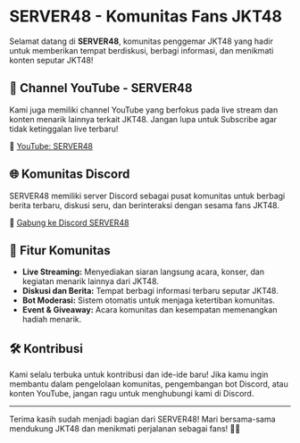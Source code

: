# SERVER48 - Komunitas Fans JKT48

Selamat datang di **SERVER48**, komunitas penggemar JKT48 yang hadir untuk memberikan tempat berdiskusi, berbagi informasi, dan menikmati konten seputar JKT48!

## 🎥 Channel YouTube - SERVER48
Kami juga memiliki channel YouTube yang berfokus pada live stream dan konten menarik lainnya terkait JKT48. Jangan lupa untuk Subscribe agar tidak ketinggalan live terbaru!

🔗 [YouTube: SERVER48](https://www.youtube.com/VMUB)

## 🌐 Komunitas Discord
SERVER48 memiliki server Discord sebagai pusat komunitas untuk berbagi berita terbaru, diskusi seru, dan berinteraksi dengan sesama fans JKT48.

💬 [Gabung ke Discord SERVER48](https://discord.gg/server48)

## 🚀 Fitur Komunitas
- **Live Streaming:** Menyediakan siaran langsung acara, konser, dan kegiatan menarik lainnya dari JKT48.
- **Diskusi dan Berita:** Tempat berbagi informasi terbaru seputar JKT48.
- **Bot Moderasi:** Sistem otomatis untuk menjaga ketertiban komunitas.
- **Event & Giveaway:** Acara komunitas dan kesempatan memenangkan hadiah menarik.

## 🛠 Kontribusi
Kami selalu terbuka untuk kontribusi dan ide-ide baru! Jika kamu ingin membantu dalam pengelolaan komunitas, pengembangan bot Discord, atau konten YouTube, jangan ragu untuk menghubungi kami di Discord.

---

Terima kasih sudah menjadi bagian dari SERVER48! Mari bersama-sama mendukung JKT48 dan menikmati perjalanan sebagai fans! 🚀💙
